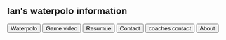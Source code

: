 
<html>
<head>
<meta name="viewport" content="width=device-width, initial-scale=1">
<style>
body, html {
    height: 100%;
    margin: 0;
  }
  .bg {
    
    background-image: url("wat.jpg");
    
    height: 110%; 
   
    background-position: center;
    background-repeat: no-repeat;
    background-size: cover;
  }
body {font-family: Arial;}
/* Style the tab */
.tab {
  overflow: hidden;
  border: 1px solid #ccc;
  background-color: #ccc;
}
/* Style the buttons inside the tab */
.tab button {
  background-color: white;
  float: left;
  border: none;
  outline: none;
  cursor: pointer;
  padding: 14px 16px;
  transition: 0.3s;
  font-size: 17px;
  font-color:black;
}
/* Change background color of buttons on hover */
.tab button:hover {
  background-color: #ccc;
}
/* Create an active/current tablink class */
.tab button.active {
  background-color: #ccc;
}
/* Style the tab content */
.tabcontent {
  display: none;
  color: black;
  padding: 6px 12px;
  border: 1px solid #ccc;
  border-top: none;
}
</style>
</head>
<body>

<h2>Ian's waterpolo information</h2>
<!--<p>Click on the buttons inside the tabbed menu:</p>-->

<div class="tab">
  <button class="tablinks" onclick="openCity(event, 'waterpolo')">Waterpolo</button>
  <button class="tablinks" onclick="openCity(event, 'Game video')">Game video</button>
  <button class="tablinks" onclick="openCity(event, 'resumue')">Resumue</button>
  <button class="tablinks" onclick="openCity(event, 'contact')">Contact</button>
  <button class="tablinks" onclick="openCity(event, 'coaches')">coaches contact</button>
  <button class="tablinks" onclick="openCity(event, 'about')">About</button>
</div>


<div id="waterpolo" class="tabcontent">
  <h3>Waterpolo</h3>
  <p>this is a waterpolo website that I have made</p>
  
</div>
<div id="Game video" class="tabcontent">
    <p>Here is me at the 2018 junior Olymipc games<br/>Here are some of my game highlights:</p>
    <video width="320" height="240" controls>
                <source src="github/steal.mp4" type="video/mp4"> 
              </video>
 </div>

<div id="resumue" class="tabcontent">
  <h3>Here are my waterpolo acomplishments and events</h3>
  <p></p> 
</div>

<div id="contact" class="tabcontent">
  <h3>Contact information</h3>
  <p>Here is a list of my Contact information. 
    <br/>
    Email: ianfrywaterpolo@gmail.com
    <br/>
    Phone #7035590270
    <br/>
    <a id="mySchool" href="https://gm.fccps.org">High School: George Mason</a>
    <br/> 
    City: Falls Church
    <br/>
      State: Virginia
    <br/>
     <iframe src="https://www.google.com/maps/embed?pb=!1m18!1m12!1m3!1d24845.268559142238!2d-77.18982968260268!3d38.88605279807087!2m3!1f0!2f0!3f0!3m2!1i1024!2i768!4f13.1!3m3!1m2!1s0x89b64b6e7a4663ad%3A0x6e536688973d9759!2sFalls+Church%2C+VA!5e0!3m2!1sen!2sus!4v1551505069642" width="600" height="450" frameborder="0" style="border:0" allowfullscreen></iframe>
    

  </p>
</div>
    <div id="coaches" class="tabcontent">
    <h4>coaches information:</h4>
    
    
    </div>
<div id="about" class="tabcontent">
  <h3>About the website</h3>
  <p>This website was coded by me, Ian Fry. I wanted to have a website where I could post waterpolo highlights, and other information. However I wanted to do it in an interesting way, so I decided to make code my own website using Html</p>
</div>

<!-- below is the main needed stuff that i dont know much about, however i can put my needed information here as its below the tabs!-->
<div class="bg">
  <p><p/>
    
    <script async src="//pagead2.googlesyndication.com/pagead/js/adsbygoogle.js"></script>
    <script>
      (adsbygoogle = window.adsbygoogle || []).push({
        google_ad_client: "ca-pub-3057689751093806",
        enable_page_level_ads: true
      });
    </script>
    
    
<script>
function openCity(evt, cityName) {
  var i, tabcontent, tablinks;
  tabcontent = document.getElementsByClassName("tabcontent");
  for (i = 0; i < tabcontent.length; i++) {
    tabcontent[i].style.display = "none";
  }
  tablinks = document.getElementsByClassName("tablinks");
  for (i = 0; i < tablinks.length; i++) {
    tablinks[i].className = tablinks[i].className.replace(" active", "");
  }
  document.getElementById(cityName).style.display = "block";
  evt.currentTarget.className += " active";
}
</script>
